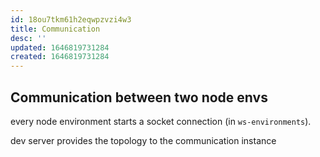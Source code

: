 ```yaml
---
id: 18ou7tkm61h2eqwpzvzi4w3
title: Communication
desc: ''
updated: 1646819731284
created: 1646819731284
---
```


## Communication between two node envs

every node environment starts a socket connection (in `ws-environments`).

dev server provides the topology to the communication instance

